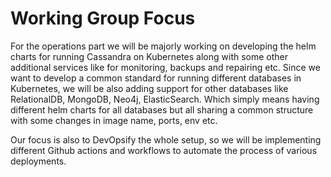 # Working Group Focus

For the operations part we will be majorly working on developing the helm charts for running Cassandra on Kubernetes along with some other additional services like for monitoring, backups and repairing etc. Since we want to develop a common standard for running different databases in Kubernetes, we will be also adding support for other databases like RelationalDB, MongoDB, Neo4j, ElasticSearch. Which simply means having different helm charts for all databases but all sharing a common structure with some changes in image name, ports, env etc.

Our focus is also to DevOpsify the whole setup, so we will be implementing different Github actions and workflows to automate the process of various deployments.
